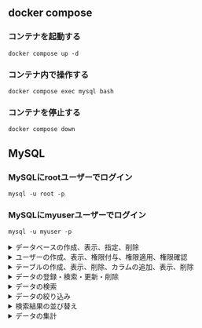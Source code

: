 ## docker compose

### コンテナを起動する
```docker compose up -d```

### コンテナ内で操作する
```docker compose exec mysql bash```

### コンテナを停止する
```docker compose down```

## MySQL
### MySQLにrootユーザーでログイン
```mysql -u root -p```

### MySQLにmyuserユーザーでログイン
```mysql -u myuser -p```

<details>
<summary>データベースの作成、表示、指定、削除</summary>
<p>

### データベースの作成
```CREATE DATABASE database_name;```

### データベースの表示
```SHOW DATABASES;```

### データベースの指定
```USE database_name;```

### データベースの削除
```DROP DATABASE database_name;```

</p>
</details>

<details>
<summary>ユーザーの作成、表示、権限付与、権限適用、権限確認</summary>
<p>

### ユーザーの作成
```CREATE USER 'myuser'@'localhost' IDENTIFIED BY 'mypassword';```

### ユーザーの表示
```SELECT USER, HOST FROM mysql.user;```

### ユーザーに権限を付与
```GRANT ALL PRIVILEGES ON *.* TO 'myuser'@'localhost';```

### 権限のリロード
```FLUSH PRIVILEGES;```

### ユーザー権限の確認
```SHOW GRANTS FOR 'myuser'@'localhost';```

### ユーザーの削除
```DROP USER 'myuser'@'localhost';```

</p>
</details>

<details>
<summary>テーブルの作成、表示、削除、カラムの追加、表示、削除</summary>
<p>

### 指定しているデータベースの確認
```SELECT DATABASE();```

### テーブルの作成
```sql
CREATE TABLE users (
    username VARCHAR(50) NOT NULL,
    email VARCHAR(100) NOT NULL,
    age INT NOT NULL,
    gender ENUM('male', 'female', 'other') NOT NULL,
    hometown VARCHAR(100) NOT NULL,
    PRIMARY KEY (username)
);
```
### テーブルの表示
```SHOW TABLES;```

### テーブルの削除
```DROP TABLE table_name;```

### カラムの追加
```ALTER TABLE table_name ADD COLUMN column_name datatype;```

### カラムの表示
```DESCRIBE users;```

### カラムの削除
```ALTER TABLE table_name DROP COLUMN column_name;```

</p>
</details>

<details>
<summary>データの登録・検索・更新・削除</summary>
<p>

### データの登録
```INSERT INTO users (username, email, age, gender, hometown) VALUES('JohnDoe', 'hoge@example.com', 30, 'male', 'New York');```

### データの検索
```SELECT * FROM users;```

### データの更新
```UPDATE users SET age = 35 WHERE username = 'John';```

### データの削除
```DELETE FROM users;```

</p>
</details>

<details>
<summary>データの検索</summary>
<p>

### 全カラムの取得
```SELECT * FROM dept_manager;```

### カラムの選択
```SELECT emp_no FROM dept_manager;```

### カラム名の別名
```SELECT emp_no AS employee_no FROM dept_manager;```

### 重複行の削除
```SELECT DISTINCT dept_no FROM dept_manager;```

</p>
</details>

<details>
<summary>データの絞り込み</summary>
<p>

### 指定した行数のみ取得
```SELECT * FROM employees LIMIT 10;```

### 等しいデータの絞り込み
```SELECT * FROM employees WHERE gender = 'F' LIMIT 10;```

### 等しくないデータの絞り込み
```SELECT * FROM employees WHERE gender != 'F' LIMIT 10;```

### より大きいデータの絞り込み
```SELECT * FROM employees WHERE birth_date > '1960-01-01' LIMIT 10;```

### あいまいな条件の絞り込み
 ```SELECT * FROM employees WHERE first_name LIKE '%vi%' LIMIT 10;```

### 特定の範囲の絞り込み
```SELECT * FROM employees WHERE birth_date BETWEEN '1960-01-01' AND '1960-01-31' LIMIT 10;```

### かつ
```SELECT * FROM employees WHERE first_name = 'Mary' AND gender = 'F';```

### または
``` SELECT * FROM employees WHERE first_name = 'Mary' OR last_name = 'Peck' LIMIT 10;```

### 含まれる
```SELECT * FROM employees WHERE emp_no IN (10011, 10021, 10031);```

### 従業員番号
```SELECT first_name, last_name FROM employees WHERE emp_no = 20000;```

### 誕生日
```SELECT * FROM employees WHERE birth_date LIKE '1959-01-%';```

</p>
</details>

<details>
<summary>検索結果の並び替え</summary>
<p>

### 昇順の並び替え
```SELECT * FROM employees ORDER BY birth_date ASC LIMIT 10;```

### 降順の並び替え
```SELECT * FROM employees ORDER BY birth_date DESC LIMIT 10;```

### 複数条件の並び替え
```SELECT * FROM employees ORDER BY birth_date DESC, hire_date DESC LIMIT 30;```

</p>
</details>

<details>
<summary>データの集計</summary>
<p>

### 列の合計値
```SELECT SUM(salary) FROM salaries;```

### 列の平均値
```SELECT AVG(salary) FROM salaries;```

### 四捨五入
```SELECT ROUND(AVG(salary)) FROM salaries;```

### 列の最大値
```SELECT MAX(salary) FROM salaries;```

### 列の最小値
```SELECT MIN(salary) FROM salaries;```

### 行数
```SELECT COUNT(*) FROM salaries;```

### 絞り込みとの組み合わせ
```SELECT MAX(salary) FROM salaries WHERE from_date = '1986-06-26';```

### 少数第1桁
```SELECT ROUND(AVG(salary),1) FROM salaries WHERE to_date = '1991-06-26';```

</p>
</details>
